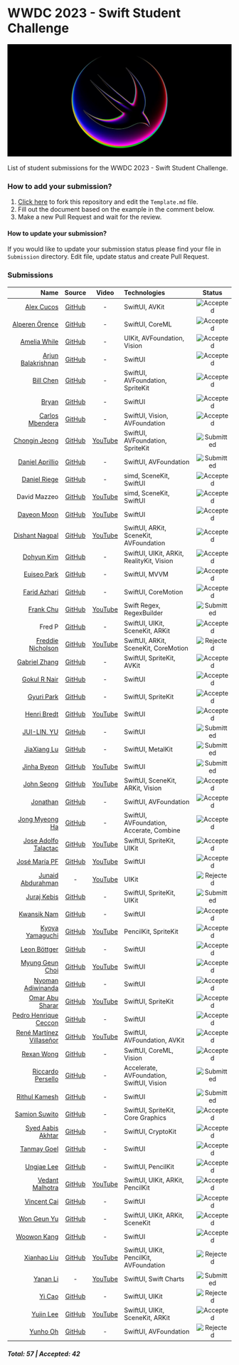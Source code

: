 # WWDC 2023 - Swift Student Challenge
![WWDC2023 Logo](logo.png)

List of student submissions for the WWDC 2023 - Swift Student Challenge.

### How to add your submission?
1. [Click here](https://github.com/wwdc/2023/edit/main/Template.md) to fork this repository and edit the `Template.md` file.
2. Fill out the document based on the example in the comment below.
3. Make a new Pull Request and wait for the review.

#### How to update your submission?
If you would like to update your submission status please find your file in `Submission` directory. Edit file, update status and create Pull Request.

### Submissions

| Name | Source |    Video    | Technologies | Status |
|-----:|:------:|:-----------:|:-------------|:------:|
|[Alex Cucos](https://github.com/skiezest)|[GitHub](https://github.com/skiezest/Learn-Morse)|-|SwiftUI, AVKit|![Accepted](https://img.shields.io/badge/accepted-green?style=for-the-badge)|
|[Alperen Örence](https://github.com/alperenorence)|[GitHub](https://github.com/alperenorence/HandSignal)|-|SwiftUI, CoreML|![Accepted](https://img.shields.io/badge/accepted-green?style=for-the-badge)|
|[Amelia While](https://github.com/elihwyma)|[GitHub](https://github.com/elihwyma/WWDC2023-Semaphores)|-|UIKit, AVFoundation, Vision|![Accepted](https://img.shields.io/badge/accepted-green?style=for-the-badge)|
|[Arjun Balakrishnan](https://github.com/balkarjun)|[GitHub](https://github.com/balkarjun/Ciphers)|-|SwiftUI|![Accepted](https://img.shields.io/badge/accepted-green?style=for-the-badge)|
|[Bill Chen](https://github.com/billchen2k)|[GitHub](https://github.com/billchen2k/HiSynth)|-|SwiftUI, AVFoundation, SpriteKit|![Accepted](https://img.shields.io/badge/accepted-green?style=for-the-badge)|
|[Bryan](https://github.com/bryanless)|[GitHub](https://github.com/bryanless/Assembly-Playground)|-|SwiftUI|![Accepted](https://img.shields.io/badge/accepted-green?style=for-the-badge)|
|[Carlos Mbendera](https://github.com/carlosmbe)|[GitHub](https://github.com/carlosmbe/Rhythm-Snap)|-|SwiftUI, Vision, AVFoundation|![Accepted](https://img.shields.io/badge/accepted-green?style=for-the-badge)|
|[Chongin Jeong](https://github.com/chongin12)|[GitHub](https://github.com/chongin12/Sometimes)|[YouTube](https://www.youtube.com/watch?v=qT3PcCvPN44)|SwiftUI, AVFoundation, SpriteKit|![Submitted](https://img.shields.io/badge/submitted-slategrey?style=for-the-badge)|
|[Daniel Aprillio](https://github.com/Nielioo)|[GitHub](https://github.com/Nielioo/Spectrum)|-|SwiftUI, AVFoundation|![Submitted](https://img.shields.io/badge/submitted-slategrey?style=for-the-badge)|
|[Daniel Riege](https://github.com/danielriege)|[GitHub](https://github.com/danielriege/WWDC23-Submission)|-|simd, SceneKit, SwiftUI|![Accepted](https://img.shields.io/badge/accepted-green?style=for-the-badge)|
|David Mazzeo|[GitHub](https://github.com/TheIntelCorei9/Swift-Student-Challenge-23)|[YouTube](https://www.youtube.com/watch?v=ViGDWfh0ViA)|simd, SceneKit, SwiftUI|![Accepted](https://img.shields.io/badge/accepted-green?style=for-the-badge)|
|[Dayeon Moon](https://github.com/dayo2n)|[GitHub](https://github.com/dayo2n/WWDC23-Swift-Student-Challenge)|[YouTube](https://www.youtube.com/watch?v=NY2yq6vh-M0&t=3s)|SwiftUI|![Accepted](https://img.shields.io/badge/accepted-green?style=for-the-badge)|
|[Dishant Nagpal](https://github.com/Dishant10)|[GitHub](https://github.com/Dishant10/ColorFun)|[YouTube](https://youtu.be/ozhgQj-HvBE)|SwiftUI, ARKit, SceneKit, AVFoundation|![Accepted](https://img.shields.io/badge/accepted-green?style=for-the-badge)|
|[Dohyun Kim](https://github.com/a-mystic)|[GitHub](https://github.com/a-mystic/WWDC2)|-|SwiftUI, UIKit, ARKit, RealityKit, Vision|![Accepted](https://img.shields.io/badge/accepted-green?style=for-the-badge)|
|[Euiseo Park](https://github.com/kpk0616)|[GitHub](https://github.com/kpk0616/Gestalt)|-|SwiftUI, MVVM|![Accepted](https://img.shields.io/badge/accepted-green?style=for-the-badge)|
|[Farid Azhari](https://github.com/bukanfarid)|[GitHub](https://github.com/bukanfarid/motoLean)|-|SwiftUI, CoreMotion|![Accepted](https://img.shields.io/badge/accepted-green?style=for-the-badge)|
|[Frank Chu](https://twitter.com/cyongfrank)|[GitHub](https://github.com/yongfrank/regexgo)|[YouTube](https://www.youtube.com/watch?v=nNWsuZMPHtk)|Swift Regex, RegexBuilder|![Submitted](https://img.shields.io/badge/submitted-slategrey?style=for-the-badge)|
|Fred P|[GitHub](https://github.com/fredpi/WWDC2023)|-|SwiftUI, UIKit, SceneKit, ARKit|![Accepted](https://img.shields.io/badge/accepted-green?style=for-the-badge)|
|[Freddie Nicholson](https://fr3ddie.me/)|[GitHub](https://github.com/FreddieN/Bouncer-WWDC23)|[YouTube](https://youtu.be/XSjS0nZrEhQ)|SwiftUI, ARKit, SceneKit, CoreMotion|![Rejected](https://img.shields.io/badge/rejected-firebrick?style=for-the-badge)|
|[Gabriel Zhang](https://github.com/SLED-5)|[GitHub](https://github.com/SLED-5/Remember-Me)|-|SwiftUI, SpriteKit, AVKit|![Accepted](https://img.shields.io/badge/accepted-green?style=for-the-badge)|
|[Gokul R Nair](https://twitter.com/itIsGokulNair)|[GitHub](https://twitter.com/itIsGokulNair)|-|SwiftUI|![Accepted](https://img.shields.io/badge/accepted-green?style=for-the-badge)|
|[Gyuri Park](https://github.com/GYURI-PARK)|[GitHub](https://github.com/GYURI-PARK/WWDC2023)|-|SwiftUI, SpriteKit|![Accepted](https://img.shields.io/badge/accepted-green?style=for-the-badge)|
|[Henri Bredt](https://twitter.com/henricreates)|[GitHub](https://github.com/henribredt)|[YouTube](https://www.youtube.com/watch?v=0ZGPRZ1uUi0)|SwiftUI|![Accepted](https://img.shields.io/badge/accepted-green?style=for-the-badge)|
|[JUI-LIN, YU](https://github.com/kr1s0404)|[GitHub](https://github.com/kr1s0404/WWDC2023-The-Secret-Message)|-|SwiftUI|![Submitted](https://img.shields.io/badge/submitted-slategrey?style=for-the-badge)|
|[JiaXiang Lu](https://github.com/sdfsdfsv)|[GitHub](https://github.com/sdfsdfsv/The-Mountain-Wwdc23)|-|SwiftUI, MetalKit|![Submitted](https://img.shields.io/badge/submitted-slategrey?style=for-the-badge)|
|[Jinha Byeon](https://github.com/Byeonjinha)|[GitHub](https://github.com/Byeonjinha/MyStarryCompanion)|[YouTube](https://www.youtube.com/watch?v=9WZQ4pwnIjo)|SwiftUI|![Submitted](https://img.shields.io/badge/submitted-slategrey?style=for-the-badge)|
|[John Seong](https://johnseong.info)|[GitHub](https://github.com/wonmor/Atomizer-Swift-Challenge)|[YouTube](https://www.youtube.com/watch?v=kHcdvyaqslU)|SwiftUI, SceneKit, ARKit, Vision|![Accepted](https://img.shields.io/badge/accepted-green?style=for-the-badge)|
|[Jonathan](https://fuzzynat26.github.io/personal/)|[GitHub](https://github.com/FuzzyNat26/light-pollution)|-|SwiftUI, AVFoundation|![Accepted](https://img.shields.io/badge/accepted-green?style=for-the-badge)|
|[Jong Myeong Ha](https://github.com/hhajime)|[GitHub](https://github.com/hhajime/Sensit-WWDC-2023-Swift-Student-Challenge)|-|SwiftUI, AVFoundation, Accerate, Combine|![Accepted](https://img.shields.io/badge/accepted-green?style=for-the-badge)|
|[Jose Adolfo Talactac](https://twitter.com/devjoseadolfo)|[GitHub](https://github.com/devjoseadolfo/LogicBoard)|[YouTube](https://youtu.be/Pg_R5nvF2Tw)|SwiftUI, SpriteKit, UIKit|![Accepted](https://img.shields.io/badge/accepted-green?style=for-the-badge)|
|[José María PF](https://github.com/clxsrdev)|[GitHub](https://github.com/clxsrdev/Mixin-UP)|[YouTube](https://youtu.be/qkMU5xHEZ_8)|SwiftUI|![Accepted](https://img.shields.io/badge/accepted-green?style=for-the-badge)|
|[Junaid Abdurahman](https://twitter.com/junaidxabd)|-|[YouTube](https://youtu.be/k2dujM3D47M)|UIKit|![Rejected](https://img.shields.io/badge/rejected-firebrick?style=for-the-badge)|
|[Juraj Kebis](https://github.com/vector23)|[GitHub](https://github.com/vector23/Planties)|-|SwiftUI, SpriteKit, UIKit|![Submitted](https://img.shields.io/badge/submitted-slategrey?style=for-the-badge)|
|[Kwansik Nam](https://github.com/snacknam)|[GitHub](https://github.com/snacknam/WWDC23-SSC)|-|SwiftUI|![Accepted](https://img.shields.io/badge/accepted-green?style=for-the-badge)|
|[Kyoya Yamaguchi](https://github.com/kyoya1123)|[GitHub](https://github.com/kyoya1123/Newtons-Notebook)|[YouTube](https://youtu.be/2dCPEKDxhkY)|PencilKit, SpriteKit|![Accepted](https://img.shields.io/badge/accepted-green?style=for-the-badge)|
|[Leon Böttger](https://github.com/leonboe1)|[GitHub](https://github.com/leonboe1/Bounce)|-|SwiftUI|![Accepted](https://img.shields.io/badge/accepted-green?style=for-the-badge)|
|[Myung Geun Choi](https://github.com/mgdgc)|[GitHub](https://github.com/mgdgc/earth-debugger)|[YouTube](https://youtu.be/prc4jeNdFfA)|SwiftUI|![Accepted](https://img.shields.io/badge/accepted-green?style=for-the-badge)|
|[Nyoman Adiwinanda](https://github.com/NyomanAdiwinanda)|[GitHub](https://github.com/NyomanAdiwinanda/WWDC23-SwiftChallenge)|-|SwiftUI|![Accepted](https://img.shields.io/badge/accepted-green?style=for-the-badge)|
|[Omar Abu Sharar](https://github.com/omarabusharar)|[GitHub](https://github.com/omarabusharar/ssc-2023)|[YouTube](https://www.youtube.com/watch?v=aL7OD8BxTJ8)|SwiftUI, SpriteKit|![Accepted](https://img.shields.io/badge/accepted-green?style=for-the-badge)|
|[Pedro Henrique Ceccon](https://github.com/PedroCeccon)|[GitHub](https://github.com/PedroCeccon/WWDC23)|-|SwiftUI|![Accepted](https://img.shields.io/badge/accepted-green?style=for-the-badge)|
|[René Martínez Villaseñor](https://github.com/dmcpacks)|[GitHub](https://github.com/dmcpacks/mexicoclicker)|[YouTube](https://www.youtube.com/watch?v=9eQXIoK-RDg)|SwiftUI, AVFoundation, AVKit|![Accepted](https://img.shields.io/badge/accepted-green?style=for-the-badge)|
|[Rexan Wong](https://linktr.ee/rexanwong)|[GitHub](https://github.com/RexanWONG/PhotoRush)|-|SwiftUI, CoreML, Vision|![Accepted](https://img.shields.io/badge/accepted-green?style=for-the-badge)|
|[Riccardo Persello](https://github.com/persello)|[GitHub](https://github.com/persello/ssc23)|-|Accelerate, AVFoundation, SwiftUI, Vision|![Submitted](https://img.shields.io/badge/submitted-slategrey?style=for-the-badge)|
|[Rithul Kamesh](https://github.com/rithulkamesh)|[GitHub](https://github.com/rithulkamesh/fitness)|-|SwiftUI|![Submitted](https://img.shields.io/badge/submitted-slategrey?style=for-the-badge)|
|[Samion Suwito](https://github.com/isitusnoamow)|[GitHub](https://github.com/isitusnoamow/cells-wwdc2023)|-|SwiftUI, SpriteKit, Core Graphics|![Accepted](https://img.shields.io/badge/accepted-green?style=for-the-badge)|
|[Syed Aabis Akhtar](https://github.com/gitbolt)|[GitHub](https://github.com/gitbolt/asymmed)|-|SwiftUI, CryptoKit|![Accepted](https://img.shields.io/badge/accepted-green?style=for-the-badge)|
|[Tanmay Goel](https://github.com/tanmayg1502)|[GitHub](https://github.com/tanmayg1502/Diffie-Hellman-Key-Swift-Playground)|-|SwiftUI|![Accepted](https://img.shields.io/badge/accepted-green?style=for-the-badge)|
|[Ungjae Lee](https://github.com/NuPlay)|[GitHub](https://github.com/NuPlay/DropUI)|-|SwiftUI, PencilKit|![Accepted](https://img.shields.io/badge/accepted-green?style=for-the-badge)|
|[Vedant Malhotra](https://github.com/vedantapps)|[GitHub](https://github.com/vedantapps/slidescramble)|[YouTube](https://youtu.be/hImUT1NZHp8)|SwiftUI, UIKit, ARKit, PencilKit|![Accepted](https://img.shields.io/badge/accepted-green?style=for-the-badge)|
|[Vincent Cai](https://www.instagram.com/vince14genius_0/)|[GitHub](https://github.com/Vince14Genius/My-WWDC-Swift-Student-Challenge-submissions)|-|SwiftUI|![Accepted](https://img.shields.io/badge/accepted-green?style=for-the-badge)|
|[Won Geun Yu](https://github.com/Ryujin1210)|[GitHub](https://github.com/Ryujin1210/WWDC2023_EyeingArt)|-|SwiftUI, UIKit, ARKit, SceneKit|![Accepted](https://img.shields.io/badge/accepted-green?style=for-the-badge)|
|[Woowon Kang](https://github.com/mosiccan)|[GitHub](https://github.com/mosiccan/setup-tennis-racket)|-|SwiftUI|![Accepted](https://img.shields.io/badge/accepted-green?style=for-the-badge)|
|[Xianhao Liu](https://github.com/Carton22)|[GitHub](https://github.com/Carton22/Handbot)|[YouTube](https://youtu.be/AQyzqk6_YjY)|SwiftUI, UIKit, PencilKit, AVFoundation|![Rejected](https://img.shields.io/badge/rejected-firebrick?style=for-the-badge)|
|[Yanan Li](https://github.com/liyanan2004)|-|[YouTube](https://youtu.be/2CStbcJK0qM)|SwiftUI, Swift Charts|![Submitted](https://img.shields.io/badge/submitted-slategrey?style=for-the-badge)|
|[Yi Cao](https://github.com/xiaoyu2006)|[GitHub](https://github.com/xiaoyu2006/IFS)|-|SwiftUI, UIKit|![Rejected](https://img.shields.io/badge/rejected-firebrick?style=for-the-badge)|
|[Yujin Lee](https://github.com/yujinnee)|[GitHub](https://github.com/yujinnee/WorldHunter)|[YouTube](https://www.youtube.com/watch?v=rlxRgopwPkE)|SwiftUI, UIKit, SceneKit, ARKit|![Accepted](https://img.shields.io/badge/accepted-green?style=for-the-badge)|
|[Yunho Oh](https://github.com/helloyunho)|[GitHub](https://github.com/helloyunho/sound-playgrounds)|-|SwiftUI, AVFoundation|![Rejected](https://img.shields.io/badge/rejected-firebrick?style=for-the-badge)|

##### Total: 57 | Accepted: 42
